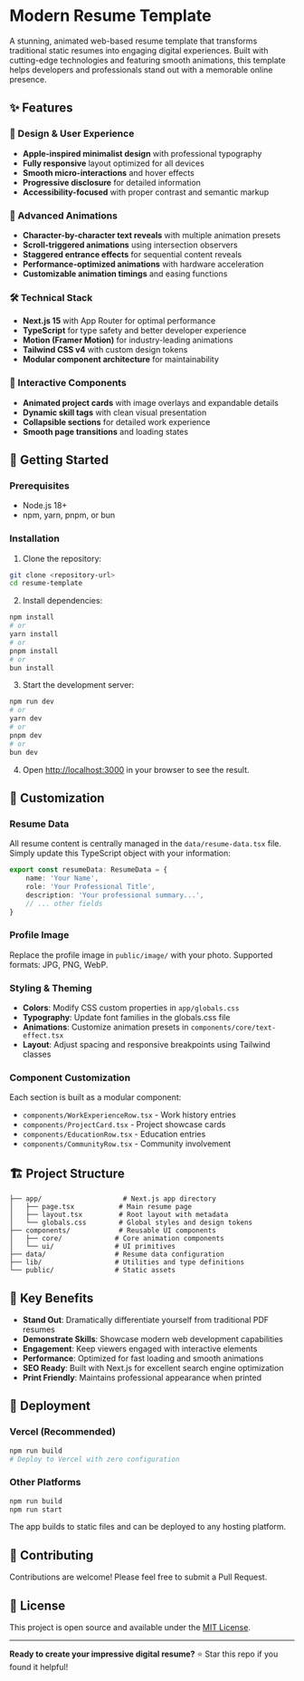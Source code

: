 # Modern Resume Template

A stunning, animated web-based resume template that transforms traditional static resumes into engaging digital experiences. Built with cutting-edge technologies and featuring smooth animations, this template helps developers and professionals stand out with a memorable online presence.

## ✨ Features

### 🎨 Design & User Experience

- **Apple-inspired minimalist design** with professional typography
- **Fully responsive** layout optimized for all devices
- **Smooth micro-interactions** and hover effects
- **Progressive disclosure** for detailed information
- **Accessibility-focused** with proper contrast and semantic markup

### 🚀 Advanced Animations

- **Character-by-character text reveals** with multiple animation presets
- **Scroll-triggered animations** using intersection observers
- **Staggered entrance effects** for sequential content reveals
- **Performance-optimized animations** with hardware acceleration
- **Customizable animation timings** and easing functions

### 🛠 Technical Stack

- **Next.js 15** with App Router for optimal performance
- **TypeScript** for type safety and better developer experience
- **Motion (Framer Motion)** for industry-leading animations
- **Tailwind CSS v4** with custom design tokens
- **Modular component architecture** for maintainability

### 📱 Interactive Components

- **Animated project cards** with image overlays and expandable details
- **Dynamic skill tags** with clean visual presentation
- **Collapsible sections** for detailed work experience
- **Smooth page transitions** and loading states

## 🚀 Getting Started

### Prerequisites

- Node.js 18+
- npm, yarn, pnpm, or bun

### Installation

1. Clone the repository:

```bash
git clone <repository-url>
cd resume-template
```

2. Install dependencies:

```bash
npm install
# or
yarn install
# or
pnpm install
# or
bun install
```

3. Start the development server:

```bash
npm run dev
# or
yarn dev
# or
pnpm dev
# or
bun dev
```

4. Open [http://localhost:3000](http://localhost:3000) in your browser to see the result.

## 📝 Customization

### Resume Data

All resume content is centrally managed in the `data/resume-data.tsx` file. Simply update this TypeScript object with your information:

```typescript
export const resumeData: ResumeData = {
	name: 'Your Name',
	role: 'Your Professional Title',
	description: 'Your professional summary...',
	// ... other fields
}
```

### Profile Image

Replace the profile image in `public/image/` with your photo. Supported formats: JPG, PNG, WebP.

### Styling & Theming

- **Colors**: Modify CSS custom properties in `app/globals.css`
- **Typography**: Update font families in the globals.css file
- **Animations**: Customize animation presets in `components/core/text-effect.tsx`
- **Layout**: Adjust spacing and responsive breakpoints using Tailwind classes

### Component Customization

Each section is built as a modular component:

- `components/WorkExperienceRow.tsx` - Work history entries
- `components/ProjectCard.tsx` - Project showcase cards
- `components/EducationRow.tsx` - Education entries
- `components/CommunityRow.tsx` - Community involvement

## 🏗 Project Structure

```
├── app/                    # Next.js app directory
│   ├── page.tsx           # Main resume page
│   ├── layout.tsx         # Root layout with metadata
│   └── globals.css        # Global styles and design tokens
├── components/            # Reusable UI components
│   ├── core/             # Core animation components
│   └── ui/               # UI primitives
├── data/                 # Resume data configuration
├── lib/                  # Utilities and type definitions
└── public/               # Static assets
```

## 🎯 Key Benefits

- **Stand Out**: Dramatically differentiate yourself from traditional PDF resumes
- **Demonstrate Skills**: Showcase modern web development capabilities
- **Engagement**: Keep viewers engaged with interactive elements
- **Performance**: Optimized for fast loading and smooth animations
- **SEO Ready**: Built with Next.js for excellent search engine optimization
- **Print Friendly**: Maintains professional appearance when printed

## 🚀 Deployment

### Vercel (Recommended)

```bash
npm run build
# Deploy to Vercel with zero configuration
```

### Other Platforms

```bash
npm run build
npm run start
```

The app builds to static files and can be deployed to any hosting platform.

## 🤝 Contributing

Contributions are welcome! Please feel free to submit a Pull Request.

## 📄 License

This project is open source and available under the [MIT License](LICENSE).

---

**Ready to create your impressive digital resume?** ⭐ Star this repo if you found it helpful!
